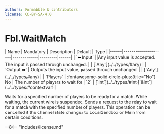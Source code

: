 ```yaml
---
authors: Formabble & contributors
license: CC-BY-SA-4.0
---
```



# Fbl.WaitMatch

<div class="sh-parameters" markdown="1">
| Name | Mandatory | Description | Default | Type |
|------|---------------------|-------------|---------|------|
| `⬅️ Input` ||Any input value is accepted. The input is passed through unchanged. | | [`Any`](../../types/#any) |
| `Output ➡️` ||Outputs the input value, passed through unchanged. | | [`Any`](../../types/#any) |
| `Players` | :fontawesome-solid-circle-plus:{title="No"} No  | The number of players to wait for | `2` | [`Int`](../../types/#int)[`&Int`](../../types/#contextvar) |

</div>

Waits for a specified number of players to be ready for a match. While waiting, the current wire is suspended. Sends a request to the relay to wait for a match with the specified number of players. This operation can be cancelled if the channel state changes to LocalSandbox or Main from certain conditions.

--8<-- "includes/license.md"

